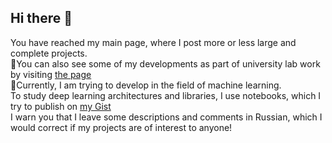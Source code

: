## Hi there 👋
You have reached my main page, where I post more or less large and complete projects.  
🔭You can also see some of my developments as part of university lab work by visiting [the page](https://github.com/Labs-island)   
🌱Currently, I am trying to develop in the field of machine learning.  
To study deep learning architectures and libraries, I use notebooks, which I try to publish on [my Gist](https://gist.github.com/Ludico10)  
I warn you that I leave some descriptions and comments in Russian, which I would correct if my projects are of interest to anyone!  
<!--
**Ludico10/Ludico10** is a ✨ _special_ ✨ repository because its `README.md` (this file) appears on your GitHub profile.

Here are some ideas to get you started:

- 🔭 I’m currently working on ...
- 🌱 I’m currently learning ...
- 👯 I’m looking to collaborate on ...
- 🤔 I’m looking for help with ...
- 💬 Ask me about ...
- 📫 How to reach me: ...
- 😄 Pronouns: ...
- ⚡ Fun fact: ...
-->
